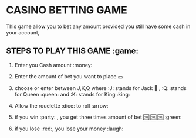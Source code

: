 # CASINO BETTING GAME

This game allow you to bet any amount provided you still have some cash in your account,

## STEPS TO PLAY THIS GAME :game:

1. Enter you Cash amount :money:

2. Enter the amount of bet you want to place :dollar:

3. choose or enter between J,K,Q where :J: stands for Jack :boy: , :Q: stands for Queen :queen: and   :K: stands for King :king:

4. Allow the rouelette :dice: to roll :arrow:

5. if you win :party: , you get three times amount of bet :cool: :cool: :cool: :green:

6. if you lose :red:,  you lose your money :laugh: 